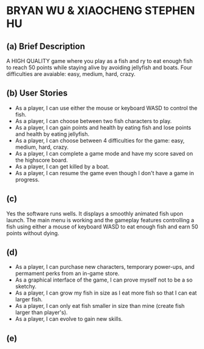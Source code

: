 # BRYAN WU & XIAOCHENG STEPHEN HU

## (a) Brief Description
A HIGH QUALITY game where you play as a fish and ry to eat enough fish to reach 50 points while staying alive by avoiding jellyfish and boats. Four difficulties are avaiable: easy, medium, hard, crazy.
## (b) User Stories 
* As a player, I can use either the mouse or keyboard WASD to control the fish.
* As a player, I can choose between two fish characters to play.
* As a player, I can gain points and health by eating fish and lose points and health by eating jellyfish.
* As a player, I can choose between 4 difficulties for the game: easy, medium, hard, crazy.
* As a player, I can complete a game mode and have my score saved on the highscore board.
* As a player, I can get killed by a boat.
* As a player, I can resume the game even though I don't have a game in progress.
## (c)
Yes the software runs wells. It displays a smoothly animated fish upon launch. The main menu is working and the gameplay features controlling a fish using either a mouse of keyboard WASD to eat enough fish and earn 50 points without dying.
## (d)
* As a player, I can purchase new characters, temporary power-ups, and permament perks from an in-game store.
* As a graphical interface of the game, I can prove myself not to be a so sketchy.
* As a player, I can grow my fish in size as I eat more fish so that I can eat larger fish.
* As a player, I can only eat fish smaller in size than mine (create fish larger than player's).
* As a player, I can evolve to gain new skills.
## (e)
